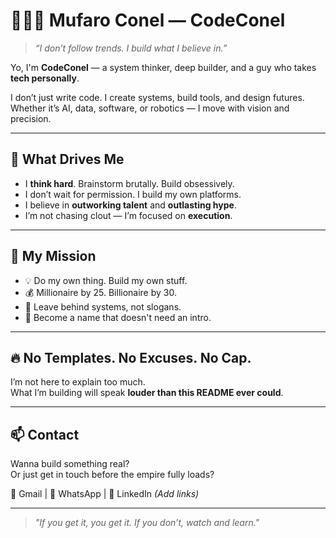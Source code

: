 # 👨🏾‍💻 Mufaro Conel — CodeConel

> *“I don’t follow trends. I build what I believe in.”*

Yo, I'm **CodeConel** — a system thinker, deep builder, and a guy who takes **tech personally**.

I don’t just write code. I create systems, build tools, and design futures.  
Whether it’s AI, data, software, or robotics — I move with vision and precision.

---

## 🧠 What Drives Me

- I **think hard**. Brainstorm brutally. Build obsessively.
- I don’t wait for permission. I build my own platforms.
- I believe in **outworking talent** and **outlasting hype**.
- I’m not chasing clout — I’m focused on **execution**.

---

## 🚀 My Mission

- 💡 Do my own thing. Build my own stuff.
- 💰 Millionaire by 25. Billionaire by 30.  
- 🧱 Leave behind systems, not slogans.
- 👑 Become a name that doesn't need an intro.

---

## 🔥 No Templates. No Excuses. No Cap.

I’m not here to explain too much.  
What I’m building will speak **louder than this README ever could**.

---

## 📫 Contact

Wanna build something real?  
Or just get in touch before the empire fully loads?

📧 Gmail | 💬 WhatsApp | 💼 LinkedIn *(Add links)*

---

> *"If you get it, you get it. If you don’t, watch and learn."*
